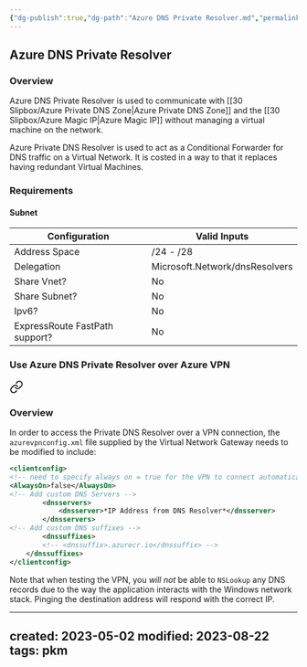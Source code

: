 ```yaml
---
{"dg-publish":true,"dg-path":"Azure DNS Private Resolver.md","permalink":"/azure-dns-private-resolver/","tags":["notes"]}
---
```



## Azure DNS Private Resolver

### Overview

Azure DNS Private Resolver is used to communicate with [[30 Slipbox/Azure Private DNS Zone\|Azure Private DNS Zone]] and the [[30 Slipbox/Azure Magic IP\|Azure Magic IP]] without managing a virtual machine on the network.

Azure Private DNS Resolver is used to act as a Conditional Forwarder for DNS traffic on a Virtual Network. It is costed in a way to that it replaces having redundant Virtual Machines.

### Requirements

#### Subnet

| Configuration                  | Valid Inputs                   |
| ------------------------------ | ------------------------------ |
| Address Space                  | /24 - /28                      |
| Delegation                     | Microsoft.Network/dnsResolvers |
| Share Vnet?                    | No                             |
| Share Subnet?                  | No                             |
| Ipv6?                          | No                             |
| ExpressRoute FastPath support? | No                             |

### Use Azure DNS Private Resolver over Azure VPN


<div class="transclusion internal-embed is-loaded"><a class="markdown-embed-link" href="/use-azure-dns-private-resolver-over-azure-vpn/#overview" aria-label="Open link"><svg xmlns="http://www.w3.org/2000/svg" width="24" height="24" viewBox="0 0 24 24" fill="none" stroke="currentColor" stroke-width="2" stroke-linecap="round" stroke-linejoin="round" class="svg-icon lucide-link"><path d="M10 13a5 5 0 0 0 7.54.54l3-3a5 5 0 0 0-7.07-7.07l-1.72 1.71"></path><path d="M14 11a5 5 0 0 0-7.54-.54l-3 3a5 5 0 0 0 7.07 7.07l1.71-1.71"></path></svg></a><div class="markdown-embed">



### Overview

In order to access the Private DNS Resolver over a VPN connection, the `azurevpnconfig.xml` file supplied by the Virtual Network Gateway needs to be modified to include:

```XML
<clientconfig>
<!-- need to specify always on = true for the VPN to connect automatically -->
<AlwaysOn>false</AlwaysOn>
<!-- Add custom DNS Servers -->
        <dnsservers>
            <dnsserver>*IP Address from DNS Resolver*</dnsserver>
        </dnsservers>
<!-- Add custom DNS suffixes -->
        <dnssuffixes>
        <!-- <dnssuffix>.azurecr.io</dnssuffix> -->
    </dnssuffixes>
</clientconfig>
```

Note that when testing the VPN, you *will not* be able to `NSLookup` any DNS records due to the way the application interacts with the Windows network stack. Pinging the destination address will respond with the correct IP.


</div></div>


---
created: 2023-05-02
modified: 2023-08-22
tags: pkm
---
